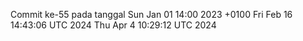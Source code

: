 Commit ke-55 pada tanggal Sun Jan 01 14:00 2023 +0100
Fri Feb 16 14:43:06 UTC 2024
Thu Apr  4 10:29:12 UTC 2024
